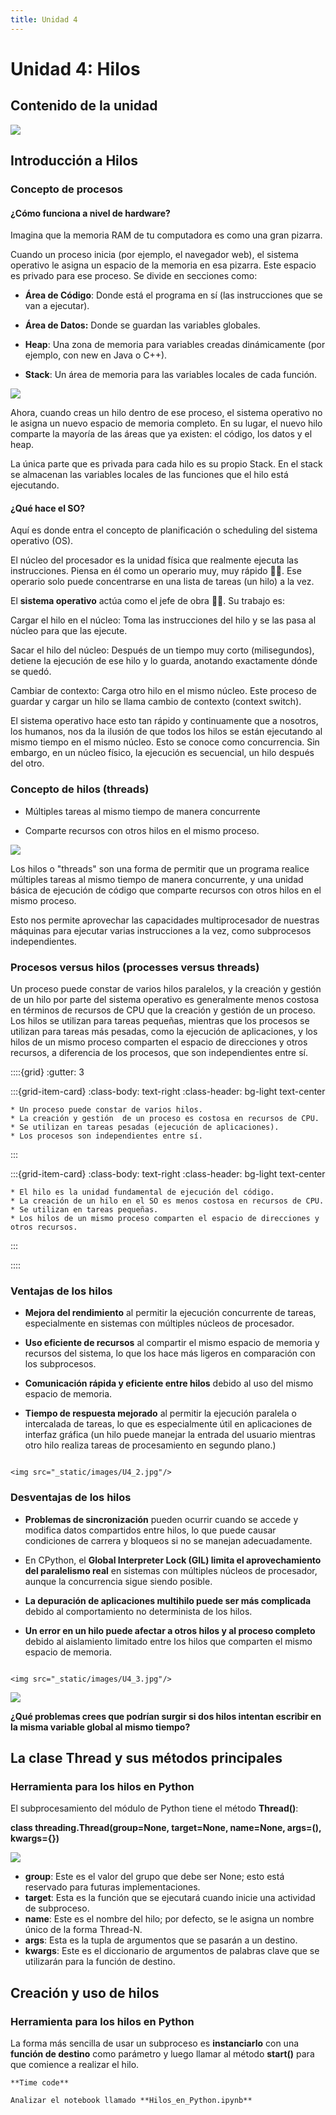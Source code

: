 ```yaml
---
title: Unidad 4
---
```

# Unidad 4: Hilos

## Contenido de la unidad

<img src="_static/images/contenidoU4.png"/>

## Introducción a Hilos

### Concepto de procesos

#### ¿Cómo funciona a nivel de hardware?

Imagina que la memoria RAM de tu computadora es como una gran pizarra.

Cuando un proceso inicia (por ejemplo, el navegador web), el sistema operativo le asigna un espacio de la memoria en esa pizarra. Este espacio es privado para ese proceso. Se divide en secciones como:

* **Área de Código**: Donde está el programa en sí (las instrucciones que se van a ejecutar).

* **Área de Datos:** Donde se guardan las variables globales.

* **Heap**: Una zona de memoria para variables creadas dinámicamente (por ejemplo, con new en Java o C++).

* **Stack**: Un área de memoria para las variables locales de cada función.

<img src="https://miro.medium.com/v2/resize:fit:720/format:webp/1*7OcxF0ZUFinmq14bzqFjYg.png"/>

Ahora, cuando creas un hilo dentro de ese proceso, el sistema operativo no le asigna un nuevo espacio de memoria completo. En su lugar, el nuevo hilo comparte la mayoría de las áreas que ya existen: el código, los datos y el heap.

La única parte que es privada para cada hilo es su propio Stack. En el stack se almacenan las variables locales de las funciones que el hilo está ejecutando.

#### ¿Qué hace el SO?

Aquí es donde entra el concepto de planificación o scheduling del sistema operativo (OS).

El núcleo del procesador es la unidad física que realmente ejecuta las instrucciones. Piensa en él como un operario muy, muy rápido 👷‍♂️. Ese operario solo puede concentrarse en una lista de tareas (un hilo) a la vez.

El **sistema operativo** actúa como el jefe de obra 🧑‍💼. Su trabajo es:

Cargar el hilo en el núcleo: Toma las instrucciones del hilo y se las pasa al núcleo para que las ejecute.

Sacar el hilo del núcleo: Después de un tiempo muy corto (milisegundos), detiene la ejecución de ese hilo y lo guarda, anotando exactamente dónde se quedó.

Cambiar de contexto: Carga otro hilo en el mismo núcleo. Este proceso de guardar y cargar un hilo se llama cambio de contexto (context switch).

El sistema operativo hace esto tan rápido y continuamente que a nosotros, los humanos, nos da la ilusión de que todos los hilos se están ejecutando al mismo tiempo en el mismo núcleo. Esto se conoce como concurrencia. Sin embargo, en un núcleo físico, la ejecución es secuencial, un hilo después del otro.

### Concepto de hilos (threads)

* Múltiples tareas al mismo tiempo de manera concurrente

* Comparte recursos con otros hilos en el mismo proceso.

<img src="_static/images/U4_1.jpg"/>

Los hilos o "threads" son una forma de permitir que un programa realice múltiples tareas al mismo tiempo de manera concurrente, y una unidad básica de ejecución de código que comparte recursos con otros hilos en el mismo proceso. 

Esto nos permite aprovechar las capacidades multiprocesador de nuestras máquinas para ejecutar varias instrucciones a la vez, como subprocesos independientes.

### Procesos versus hilos (processes versus threads)

Un proceso puede constar de varios hilos paralelos, y la creación y gestión de un hilo por parte del sistema operativo es generalmente menos costosa en términos de recursos de CPU que la creación y gestión de un proceso. Los hilos se utilizan para tareas pequeñas, mientras que los procesos se utilizan para tareas más pesadas, como la ejecución de aplicaciones, y los hilos de un mismo proceso comparten el espacio de direcciones y otros recursos, a diferencia de los procesos, que son independientes entre sí.

::::{grid}
:gutter: 3

:::{grid-item-card}
:class-body: text-right
:class-header: bg-light text-center
```{dropdown} Procesos
* Un proceso puede constar de varios hilos.
* La creación y gestión  de un proceso es costosa en recursos de CPU.
* Se utilizan en tareas pesadas (ejecución de aplicaciones).
* Los procesos son independientes entre sí.

```
:::

:::{grid-item-card}
:class-body: text-right
:class-header: bg-light text-center
```{dropdown} Hilos
* El hilo es la unidad fundamental de ejecución del código.
* La creación de un hilo en el SO es menos costosa en recursos de CPU.
* Se utilizan en tareas pequeñas.
* Los hilos de un mismo proceso comparten el espacio de direcciones y otros recursos.
```
:::

::::

### Ventajas de los hilos

- **Mejora del rendimiento** al permitir la ejecución concurrente de tareas, especialmente en sistemas con múltiples núcleos de procesador.

- **Uso eficiente de recursos** al compartir el mismo espacio de memoria y recursos del sistema, lo que los hace más ligeros en comparación con los subprocesos.

- **Comunicación rápida y eficiente entre hilos** debido al uso del mismo espacio de memoria.

- **Tiempo de respuesta mejorado** al permitir la ejecución paralela o intercalada de tareas, lo que es especialmente útil en aplicaciones de interfaz gráfica (un hilo puede manejar la entrada del usuario mientras otro hilo realiza tareas de procesamiento en segundo plano.)

```{dropdown} Ventajas

<img src="_static/images/U4_2.jpg"/>

```

### Desventajas de los hilos
- **Problemas de sincronización** pueden ocurrir cuando se accede y modifica datos compartidos entre hilos, lo que puede causar condiciones de carrera y bloqueos si no se manejan adecuadamente.

- En CPython, el **Global Interpreter Lock (GIL) limita el aprovechamiento del paralelismo real** en sistemas con múltiples núcleos de procesador, aunque la concurrencia sigue siendo posible.

- **La depuración de aplicaciones multihilo puede ser más complicada** debido al comportamiento no determinista de los hilos.

- **Un error en un hilo puede afectar a otros hilos y al proceso completo** debido al aislamiento limitado entre los hilos que comparten el mismo espacio de memoria.

```{dropdown} Desventajas

<img src="_static/images/U4_3.jpg"/>

```
<img src="https://miro.medium.com/v2/resize:fit:720/format:webp/1*wax7jfcrYCSDlBBNEbb6QQ.png">

**¿Qué problemas crees que podrían surgir si dos hilos intentan escribir en la misma variable global al mismo tiempo?**

## La clase Thread y sus métodos principales

### Herramienta para los hilos en Python
El subprocesamiento del módulo de Python tiene el método **Thread()**:

**class threading.Thread(group=None, target=None, name=None, args=(), kwargs={})**

<img src="_static/images/U4_4.jpg"/>

* **group**: Este es el valor del grupo que debe ser None; esto está reservado para futuras implementaciones.
* **target**: Esta es la función que se ejecutará cuando inicie una actividad de subproceso.
* **name**: Este es el nombre del hilo; por defecto, se le asigna un nombre único de la forma Thread-N.
* **args**: Esta es la tupla de argumentos que se pasarán a un destino.
* **kwargs**: Este es el diccionario de argumentos de palabras clave que se utilizarán para la función de destino.

## Creación y uso de hilos
### Herramienta para los hilos en Python

La forma más sencilla de usar un subproceso es **instanciarlo** con una **función de destino** como parámetro y luego llamar al método **start()** para que comience a realizar el hilo. 

```{note}
**Time code**

Analizar el notebook llamado **Hilos_en_Python.ipynb**

```
<!--

### Tarea 1
```{note}

Realizar la **Tarea 1** de esta Unidad 4.

```




### Tarea 2
```{note}

Realizar la **Tarea 2** de esta Unidad 4.

```

-->